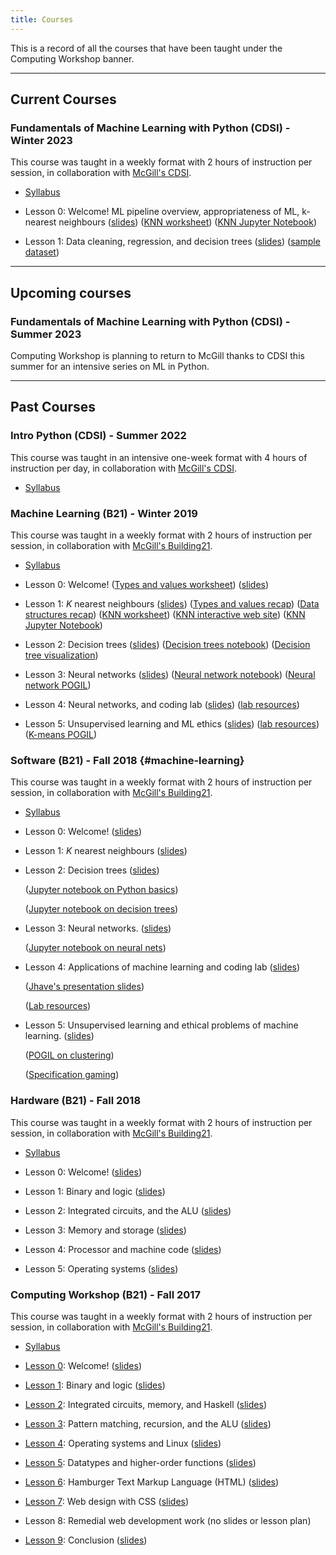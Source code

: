 ```yaml
---
title: Courses
---
```


This is a record of all the courses that have been taught under the Computing Workshop banner.

---

## Current Courses

### Fundamentals of Machine Learning with Python (CDSI) - Winter 2023

This course was taught in a weekly format with 2 hours of instruction per session, in collaboration
with [McGill's CDSI][cdsi].

* [Syllabus](https://docs.google.com/document/d/1uOwCdZqsoqeVLem9ce5wcoQ_pN40cuVUMYafoan3vGo/edit#heading=h.njq1a6zczp57)

* Lesson 0:
    Welcome! ML pipeline overview, appropriateness of ML, k-nearest neighbours
    ([slides](https://docs.google.com/presentation/d/1674pRe4jEsQwHvjNp2myhnd5yVE3BKKbibCnutqyJ5U/edit?usp=sharing))
    ([KNN worksheet](/lessons/W19/ml-1/knn-ws/writeup.pdf))
    ([KNN Jupyter Notebook](/lessons/W23-CDSI/ml-0/knn.ipynb))

* Lesson 1:
    Data cleaning, regression, and decision trees
    ([slides](https://docs.google.com/presentation/d/1fAs0po5zK0sbXkCPTFKZaihwFsjprZ0i8mWUH2b5mYc/edit?usp=sharing))
    ([sample dataset](https://drive.google.com/file/d/1hQbtKp4yohNfW0elt6JnWsQ2QxuWA60t/view))

---

## Upcoming courses

### Fundamentals of Machine Learning with Python (CDSI) - Summer 2023

Computing Workshop is planning to return to McGill thanks to CDSI this summer for an intensive
series on ML in Python.

---

## Past Courses

### Intro Python (CDSI) - Summer 2022

This course was taught in an intensive one-week format with 4 hours of instruction per day, in
collaboration with [McGill's CDSI][cdsi].

* [Syllabus](lessons/S22-CDSI/syllabus/syllabus.pdf)

### Machine Learning (B21) - Winter 2019

This course was taught in a weekly format with 2 hours of instruction per session, in collaboration
with [McGill's Building21][b21].

* [Syllabus](lessons/W19/ml-syllabus/ml-syllabus.pdf)

* Lesson 0:
  Welcome!
  ([Types and values worksheet](/lessons/W19/ml-0/types-values-ws/types-values.pdf))
  ([slides](https://docs.google.com/presentation/d/1OeCWPHMiCmeqb4pNvjtBwCj8l-Sp_nD3nDZtQQasEn8/edit?usp=sharing))

* Lesson 1:
  _K_ nearest neighbours
  ([slides](https://docs.google.com/presentation/d/1abKR8gYCag979SVAb_cOKIlORxIOHbSiPmbarPNQsQQ/edit?usp=sharing))
  ([Types and values recap](/lessons/W19/ml-1/co-teaching-act/co-teach1.pdf))
  ([Data structures recap](/lessons/W19/ml-1/co-teaching-act/co-teach2.pdf))
  ([KNN worksheet](/lessons/W19/ml-1/knn-ws/writeup.pdf))
  ([KNN interactive web site](http://vision.stanford.edu/teaching/cs231n-demos/knn/))
  ([KNN Jupyter Notebook](/lessons/W19/ml-1/knn.ipynb))

* Lesson 2:
  Decision trees
  ([slides](https://docs.google.com/presentation/d/1QwolwdwSXFLinDE1L2AJzovx0ClOxEPFbdSpKpV7EZQ/edit?usp=sharing))
  ([Decision trees notebook](/lessons/W19/ml-2/dt.ipynb))
  ([Decision tree visualization](/lessons/W19/ml-2/graphviz/tree.pdf))

* Lesson 3:
  Neural networks
  ([slides](https://docs.google.com/presentation/d/1IBIppvrsLAwGo2z-5Hs51TgCHdCa5lowqvv-v8fWs0A/edit?usp=sharing))
  ([Neural network notebook](/lessons/W19/ml-3/nn-script.ipynb))
  ([Neural network POGIL](/lessons/W19/ml-3/friday-plans/friday-plans.pdf))

* Lesson 4:
  Neural networks, and coding lab
  ([slides](https://docs.google.com/presentation/d/1F7SnBonyo4Y-g0wy4q57ROGxWpGPKU8MUbz_mdCjVFo/edit?usp=sharing))
  ([lab resources](/lab.html))

* Lesson 5:
  Unsupervised learning and ML ethics
  ([slides](https://docs.google.com/presentation/d/1MXyNmFI9Ly35TSt_5TsH7a-Fg6KT70s2qSOYoyggmwE/edit?usp=sharing))
  ([lab resources](/lab.html))
  ([K-means POGIL](/lessons/W19/ml-5/k-means-ws/writeup.pdf))

### Software (B21) - Fall 2018 {#machine-learning}

This course was taught in a weekly format with 2 hours of instruction per session, in collaboration
with [McGill's Building21][b21].

* [Syllabus](lessons/F18/sw-syllabus/sw-syllabus.pdf)

* Lesson 0:
  Welcome!
  ([slides](https://drive.google.com/open?id=1No5DSVTOAfBVyu0Sxi5tdIdtrPMd7U6rsITYQnueK9o))
* Lesson 1:
  _K_ nearest neighbours
  ([slides](https://drive.google.com/open?id=1rn4q62LTCXTlGJCQFFCIpGz9xnwZKi1NGnxTsUezE4g))
* Lesson 2:
  Decision trees
  ([slides](https://drive.google.com/open?id=1KUip52Bvoot7ayMAHcpK3_Pe0SlL8Kar5mECoHIHSGk))

  ([Jupyter notebook on Python basics](lessons/F18/sw-2/python-crash-course-script.ipynb))

  ([Jupyter notebook on decision trees](lessons/F18/sw-2/dt.ipynb))

* Lesson 3:
  Neural networks.
  ([slides](https://docs.google.com/presentation/d/1mjdIchMWsUMWdFBPWetouW9kUKgva0fErlHUi9R4zM8/edit?usp=sharing))

  ([Jupyter notebook on neural nets](lessons/F18/sw-3/nn-script.ipynb))

* Lesson 4:
  Applications of machine learning and coding lab
  ([slides](https://docs.google.com/presentation/d/1nPxfrCoyOjLk6PcI6zP3DEvOpWUSLTci19zRBCewwiI/edit?usp=sharing))

  ([Jhave's presentation slides](lessons/F18/sw-4/jhave-slides.pdf))

  ([Lab resources](/lab.html))

* Lesson 5:
  Unsupervised learning and ethical problems of machine learning.
  ([slides](https://docs.google.com/presentation/d/1dahzC6YTbW-lYf6nqx69S8Pm_TFM64WrwDcaF7Capik/edit?usp=sharing))

  ([POGIL on clustering](lessons/F18/sw-5/k-means-ws/writeup.pdf))

  ([Specification gaming](https://docs.google.com/spreadsheets/u/1/d/e/2PACX-1vRPiprOaC3HsCf5Tuum8bRfzYUiKLRqJmbOoC-32JorNdfyTiRRsR7Ea5eWtvsWzuxo8bjOxCG84dAg/pubhtml))

### Hardware (B21) - Fall 2018

This course was taught in a weekly format with 2 hours of instruction per session, in collaboration
with [McGill's Building21][b21].

* [Syllabus](lessons/F18/hw-syllabus/hw-syllabus.pdf)

* Lesson 0:
  Welcome!
  ([slides](https://docs.google.com/presentation/d/1dfmHvNf-lHQFAkwUlQ92UpAjd7SjuiYi4xnjvChUStQ/edit?usp=sharing))
* Lesson 1:
  Binary and logic
  ([slides](https://docs.google.com/presentation/d/1E7vCu53vvqF00CHJlvQr_GBDaX4kGw33G6_KvxLBG-Y/edit?usp=sharing))
* Lesson 2:
  Integrated circuits, and the ALU
  ([slides](https://docs.google.com/presentation/d/1Wr165Sk7ABxGHdyIMybjO5VV4ZwEIqNUd7d7Pj2NMT4/edit?usp=sharing))
* Lesson 3:
  Memory and storage
  ([slides](https://docs.google.com/presentation/d/1-Y3xV8i5ZOQZRG5Bojbj4fAhGLlr7twlbJNGc-RIMGU/edit?usp=sharing))
* Lesson 4:
  Processor and machine code
  ([slides](https://docs.google.com/presentation/d/144ubTBMUBTgd4rN_nInLVQ-ofp20_tJRE_MkgXgyMrI/edit?usp=sharing))
* Lesson 5: Operating systems
  ([slides](https://docs.google.com/presentation/d/1hehTrS_bif7IcSZ5yxxYBHyq69-VKXZb0oxvZ5OAVkI/edit?usp=sharing))

### Computing Workshop (B21) - Fall 2017

This course was taught in a weekly format with 2 hours of instruction per session, in collaboration
with [McGill's Building21][b21].

* [Syllabus](/lessons/F17/syllabus/syllabus.pdf)

* [Lesson 0](/lessons/F17/0/plan/0-lp.pdf): Welcome! ([slides](/lessons/F17/0/slides.pdf))
* [Lesson 1](/lessons/F17/1/plan/1-lp.pdf): Binary and logic ([slides](/lessons/F17/1/slides.pdf))
* [Lesson 2](/lessons/F17/2/plan/2-lp.pdf): Integrated circuits, memory, and Haskell ([slides](/lessons/F17/2/slides.pdf))
* [Lesson 3](/lessons/F17/3/plan/3-lp.pdf): Pattern matching, recursion, and the ALU ([slides](/lessons/F17/3/slides.pdf))
* [Lesson 4](/lessons/F17/4/plan/4-lp.pdf): Operating systems and Linux ([slides](/lessons/F17/4/slides.pdf))
* [Lesson 5](/lessons/F17/5/plan/5-lp.pdf): Datatypes and higher-order functions ([slides](/lessons/F17/5/slides.pdf))
* [Lesson 6](/lessons/F17/6/plan/6-lp.pdf): Hamburger Text Markup Language (HTML) ([slides](/lessons/F17/6/slides.pdf))
* [Lesson 7](/lessons/F17/7/plan/7-lp.pdf): Web design with CSS ([slides](/lessons/F17/7/slides.pdf))
* Lesson 8: Remedial web development work (no slides or lesson plan)
* [Lesson 9](/lessons/F17/9/plan/9-lp.pdf): Conclusion ([slides](/lessons/F17/9/slides.pdf))

[cdsi]: https://mcgill.ca/cdsi
[b21]: https://building21.ca/
